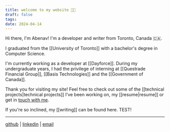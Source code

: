 ```yaml
---
title: welcome to my website 👋🏿
draft: false
tags:
date: 2024-04-14
---
```


Hi there, I'm Abenav! I'm a developer and writer from Toronto, Canada 🇨🇦.

I graduated from the [[University of Toronto]] with a bachelor's degree in Computer Science.

I'm currently working as a developer at [[Dayforce]]. During my undergraduate years, I had the privilege of interning at [[Questrade Financial Group]], [[Basis Technologies]] and the [[Government of Canada]].

Thank you for visiting my site! Feel free to check out some of the [[technical projects|technical projects]] I've been working on, my [[resume|resume]] or get in [touch with me](mailto:abenav123[at]gmail.com).

If you're so inclined, my [[writing\]] can be found here. TEST!

---

[github](https://github.com/abenav4) | [linkedin](https://www.linkedin.com/in/abenav) | [email](mailto:abenav123[at]gmail.com)

